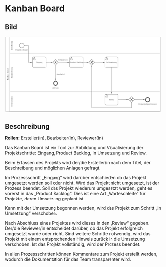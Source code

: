 # Kanban Board
## Bild
<img src="./Kanban Board.PNG">

## Beschreibung 

**Rollen:** Ersteller(in), Bearbeiter(in), Reviewer(in)

Das Kanban Board ist ein Tool zur Abbildung und Visualisierung der Projektschritte: Eingang, Product Backlog, in Umsetzung und Review.

Beim Erfassen des Projekts wird der/die Ersteller/in nach dem Titel, der Beschreibung und möglichen Anlagen gefragt.

Im Prozessschritt „Eingang“ wird darüber entschieden ob das Projekt umgesetzt werden soll oder nicht. Wird das Projekt nicht umgesetzt, ist der Prozess beendet. Soll das Projekt wiederum umgesetzt werden, geht es vorerst in das „Product Backlog“. Dies ist eine Art „Warteschleife“ für Projekte, deren Umsetzung geplant ist.

Kann mit der Umsetzung begonnen werden, wird das Projekt zum Schritt „in Umsetzung“ verschoben.

Nach Abschluss eines Projektes wird dieses in den „Review“ gegeben. Der/die Reviewer/in entscheidet darüber, ob das Projekt erfolgreich umgesetzt wurde oder nicht. Sind weitere Schritte notwendig, wird das Projekt mit einem entsprechenden Hinweis zurück in die Umsetzung verschoben. Ist das Projekt vollständig, wird der Prozess beendet.

In allen Prozessschritten können Kommentare zum Projekt erstellt werden, wodurch die Dokumentation für das Team transparenter wird.

